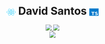 <div align="center">
  <h1>
    <img align="center" alt="React" height="20" width="25" src="https://raw.githubusercontent.com/devicons/devicon/master/icons/react/react-original.svg">
    David Santos
    <img align="center" alt="Ts" height="20" width="25" src="https://raw.githubusercontent.com/devicons/devicon/master/icons/typescript/typescript-plain.svg">
  </h1>
  <a href="#">
    <img height="160em" src="https://github-readme-stats-q1oxknttp-focamacho.vercel.app/api?username=DavidSntdev&show_icons=true&theme=dark&include_all_commits=true&count_private=true"/>
    <img height="160em" src="https://streak-stats.demolab.com/?user=DavidSntdev&theme=dark"/>
  </a>
  <div>
    <a href = "mailto:contatodavidsantos.dev@gmail.com"><img src="https://img.shields.io/badge/-Gmail-%23333?style=for-the-badge&logo=gmail&logoColor=white" target="_blank"></a>
  </div>
</div>   


